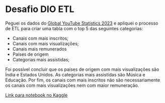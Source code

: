 # Desafio DIO ETL

Peguei os dados do [Global YouTube Statistics 2023](https://www.kaggle.com/datasets/nelgiriyewithana/global-youtube-statistics-2023) e apliquei o processo de ETL para criar uma tabla com o top 5 das seguintes categorias:

- Canais com mais inscritos;
- Canais com mais visualizações;
- Canais mais remunerados
- Países de origem
- Categorias mais assistidas;

Foi possível concluir que os países de origem com mais visualizações são Índia e Estados Unidos. As categorias mais assistidas são Música e Educação. Por fim, os canais com mais inscritos não são necessariamente os canais com mais visualizações nem com maior remuneração.

[Link para notebook no Kaggle](https://www.kaggle.com/code/anacarlaaf/dio-desafio-etl)
